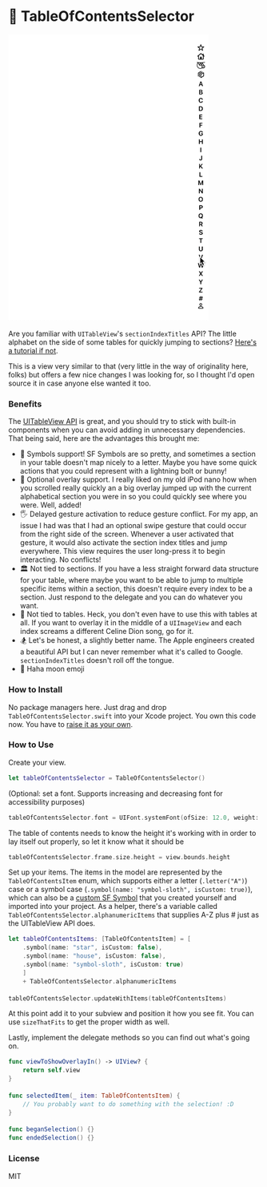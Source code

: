 # 📖 TableOfContentsSelector

![Table of Contents GIF](table-of-contents-new.gif)

Are you familiar with `UITableView`'s `sectionIndexTitles` API? The little alphabet on the side of some tables for quickly jumping to sections? [Here's a tutorial if not](https://www.appcoda.com/ios-programming-index-list-uitableview/).

This is a view very similar to that (very little in the way of originality here, folks) but offers a few nice changes I was looking for, so I thought I'd open source it in case anyone else wanted it too.

### Benefits

The [UITableView API](https://www.appcoda.com/ios-programming-index-list-uitableview/) is great, and you should try to stick with built-in components when you can avoid adding in unnecessary dependencies. That being said, here are the advantages this brought me:

- 🐇 Symbols support! SF Symbols are so pretty, and sometimes a section in your table doesn't map nicely to a letter. Maybe you have some quick actions that you could represent with a lightning bolt or bunny!
- 🌠 Optional overlay support. I really liked on my old iPod nano how when you scrolled really quickly an a big overlay jumped up with the current alphabetical section you were in so you could quickly see where you were. Well, added!
- 🖐 Delayed gesture activation to reduce gesture conflict. For my app, an issue I had was that I had an optional swipe gesture that could occur from the right side of the screen. Whenever a user activated that gesture, it would also activate the section index titles and jump everywhere. This view requires the user long-press it to begin interacting. No conflicts!
- 🏛 Not tied to sections. If you have a less straight forward data structure for your table, where maybe you want to be able to jump to multiple specific items within a section, this doesn't require every index to be a section. Just respond to the delegate and you can do whatever you want.
- 🏓 Not tied to tables. Heck, you don't even have to use this with tables at all. If you want to overlay it in the middle of a `UIImageView` and each index screams a different Celine Dion song, go for it.
- 🏂 Let's be honest, a slightly better name. The Apple engineers created a beautiful API but I can never remember what it's called to Google. `sectionIndexTitles` doesn't roll off the tongue. 
- 🌝 Haha moon emoji

### How to Install

No package managers here. Just drag and drop `TableOfContentsSelector.swift` into your Xcode project. You own this code now. You have to [raise it as your own](https://i.imgur.com/LqdUwQq.jpg).

### How to Use

Create your view.

```swift
let tableOfContentsSelector = TableOfContentsSelector()
```

(Optional: set a font. Supports increasing and decreasing font for accessibility purposes)

```swift
tableOfContentsSelector.font = UIFont.systemFont(ofSize: 12.0, weight: .semibold) // Default
```

The table of contents needs to know the height it's working with in order to lay itself out properly, so let it know what it should be

```swift
tableOfContentsSelector.frame.size.height = view.bounds.height
```

Set up your items. The items in the model are represented by the `TableOfContentsItem` enum, which supports either a letter (`.letter("A")`) case or a symbol case (`.symbol(name: "symbol-sloth", isCustom: true)`), which can also be a [custom SF Symbol](https://developer.apple.com/documentation/xcode/creating_custom_symbol_images_for_your_app) that you created yourself and imported into your project. As a helper, there's a variable called `TableOfContentsSelector.alphanumericItems` that supplies A-Z plus # just as the UITableView API does.

```swift
let tableOfContentsItems: [TableOfContentsItem] = [
    .symbol(name: "star", isCustom: false),
    .symbol(name: "house", isCustom: false),
    .symbol(name: "symbol-sloth", isCustom: true)
    ] 
    + TableOfContentsSelector.alphanumericItems

tableOfContentsSelector.updateWithItems(tableOfContentsItems)
```

At this point add it to your subview and position it how you see fit. You can use `sizeThatFits` to get the proper width as well.

Lastly, implement the delegate methods so you can find out what's going on.

```swift
func viewToShowOverlayIn() -> UIView? {
    return self.view
}

func selectedItem(_ item: TableOfContentsItem) {
    // You probably want to do something with the selection! :D
}

func beganSelection() {}
func endedSelection() {}
```

### License

MIT
